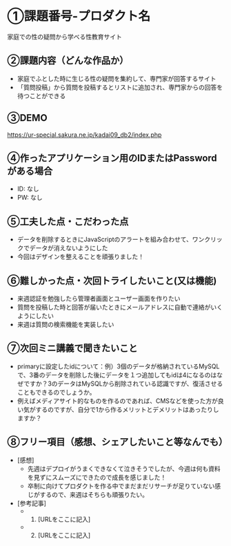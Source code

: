 # ①課題番号-プロダクト名

家庭での性の疑問から学べる性教育サイト

## ②課題内容（どんな作品か）

- 家庭でふとした時に生じる性の疑問を集約して、専門家が回答するサイト
- 「質問投稿」から質問を投稿するとリストに追加され、専門家からの回答を待つことができる

## ③DEMO

https://ur-special.sakura.ne.jp/kadai09_db2/index.php

## ④作ったアプリケーション用のIDまたはPasswordがある場合

- ID: なし
- PW: なし

## ⑤工夫した点・こだわった点

- データを削除するときにJavaScriptのアラートを組み合わせて、ワンクリックでデータが消えないようにした
- 今回はデザインを整えることを頑張りました！

## ⑥難しかった点・次回トライしたいこと(又は機能)

- 来週認証を勉強したら管理者画面とユーザー画面を作りたい
- 質問を投稿した時と回答が届いたときにメールアドレスに自動で連絡がいくようにしたい
- 来週は質問の検索機能を実装したい

## ⑦次回ミニ講義で聞きたいこと

- primaryに設定したidについて：例）3個のデータが格納されているMySQLで、3番のデータを削除した後にデータを１つ追加してもidは4になるのはなぜですか？3のデータはMySQLから削除されている認識ですが、復活させることもできるのでしょうか。
- 例えばメディアサイト的なものを作るのであれば、CMSなどを使った方が良い気がするのですが、自分で1から作るメリットとデメリットはあったりしますか？

## ⑧フリー項目（感想、シェアしたいこと等なんでも）

- [感想]
  - 先週はデプロイがうまくできなくて泣きそうでしたが、今週は何も資料を見ずにスムーズにできたので成長を感じました！
  - 卒制に向けてプロダクトを作る中でまだまだリサーチが足りていない感じがするので、来週はそちらも頑張りたい。
- [参考記事]
  - 1. [URLをここに記入]
  - 2. [URLをここに記入]
